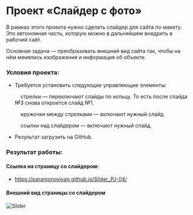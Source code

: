 # Проект «Слайдер с фото»

В рамках этого проекта нужно сделать слайдер для сайта по макету. Это автономная часть, которую можно в дальнейшем внедрить в рабочий сайт.

Основная задача — преобразовать внешний вид сайта так, чтобы на нём менялись изображения и информация об объекте.

### Условия проекта:

+ Требуется установить следующие управляющие элементы:

  &nbsp;&nbsp;&nbsp; стрелки — переключают слайды по кольцу. То есть после слайда №3 снова откроется слайд №1.

  &nbsp;&nbsp;&nbsp; кружочки между стрелками — включают нужный слайд.

  &nbsp;&nbsp;&nbsp; ссылки над слайдером — включают нужный слайд.

+ Результат загрузить на GitHub.

### Результат работы:

#### Ссылка на страницу со слайдером:

+ https://paramonovivan.github.io/Slider_PJ-04/

#### Внешний вид страницы со слайдером</b>

![Slider](https://github.com/ParamonovIvan/Slider_PJ-04/assets/131868856/5c404d9a-fd09-4861-9b7d-122a9882942c)
